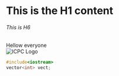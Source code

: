 # This is the H1 content
###### This is H6
Hellow everyone  
![ICPC Logo](https://icpc.global/regionals/abouticpc/foundationlogo.png)

```cpp
#include<iostream>
vector<int> vect;
```
